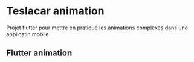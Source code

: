 # Teslacar animation

Projet flutter pour mettre en pratique les animations complexes dans une applicatin mobile

## Flutter animation